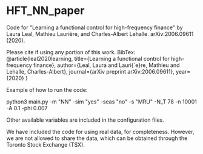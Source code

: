 # HFT_NN_paper

Code for "Learning a functional control for high-frequency finance"
by Laura Leal, Mathieu Laurière, and Charles-Albert Lehalle.  arXiv:2006.09611 (2020).

Please cite if using any portion of this work. BibTex:
@article{leal2020learning,
  title={Learning a functional control for high-frequency finance},
  author={Leal, Laura and Lauri{\`e}re, Mathieu and Lehalle, Charles-Albert},
  journal={arXiv preprint arXiv:2006.09611},
  year={2020}
}


Example of how to run the code: 

python3 main.py -m "NN" -sim "yes" -seas "no" -s "MRU" -N_T 78 -n 10001 -A 0.1 -phi 0.007

Other available variables are included in the configuration files.

We have included the code for using real data, for completeness. However, we are not allowed to share the data, which can be obtained through the Toronto Stock Exchange (TSX). 

